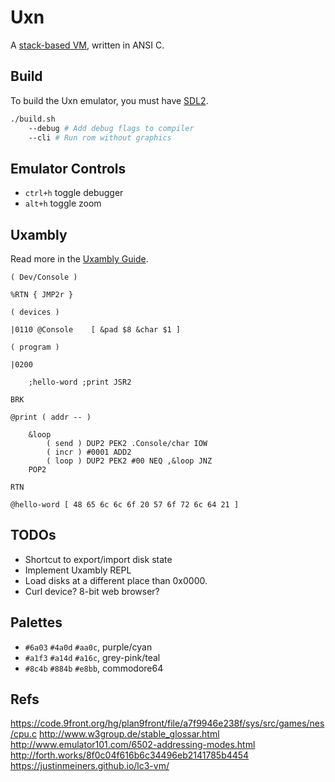 # Uxn

A [stack-based VM](https://wiki.xxiivv.com/site/uxn.html), written in ANSI C. 

## Build

To build the Uxn emulator, you must have [SDL2](https://wiki.libsdl.org/).

```sh
./build.sh 
	--debug # Add debug flags to compiler
	--cli # Run rom without graphics
```

## Emulator Controls

- `ctrl+h` toggle debugger
- `alt+h` toggle zoom

## Uxambly

Read more in the [Uxambly Guide](https://wiki.xxiivv.com/site/uxambly.html).

```
( Dev/Console )

%RTN { JMP2r }

( devices )

|0110 @Console    [ &pad $8 &char $1 ]

( program )

|0200
	
	;hello-word ;print JSR2
	
BRK

@print ( addr -- )
	
	&loop
		( send ) DUP2 PEK2 .Console/char IOW
		( incr ) #0001 ADD2
		( loop ) DUP2 PEK2 #00 NEQ ,&loop JNZ
	POP2

RTN

@hello-word [ 48 65 6c 6c 6f 20 57 6f 72 6c 64 21 ]

```

## TODOs

- Shortcut to export/import disk state
- Implement Uxambly REPL
- Load disks at a different place than 0x0000.
- Curl device? 8-bit web browser?

## Palettes

- `#6a03` `#4a0d` `#aa0c`, purple/cyan
- `#a1f3` `#a14d` `#a16c`, grey-pink/teal
- `#8c4b` `#884b` `#e8bb`, commodore64

## Refs

https://code.9front.org/hg/plan9front/file/a7f9946e238f/sys/src/games/nes/cpu.c
http://www.w3group.de/stable_glossar.html
http://www.emulator101.com/6502-addressing-modes.html
http://forth.works/8f0c04f616b6c34496eb2141785b4454
https://justinmeiners.github.io/lc3-vm/
